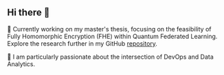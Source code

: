 ## Hi there 👋

🔭 Currently working on my master's thesis, focusing on the feasibility of Fully Homomorphic Encryption (FHE) within Quantum Federated Learning. Explore the research further in my GitHub [repository](https://github.com/batcapricorn/encrypted-qfl).

🌱 I am particularly passionate about the intersection of DevOps and Data Analytics.

